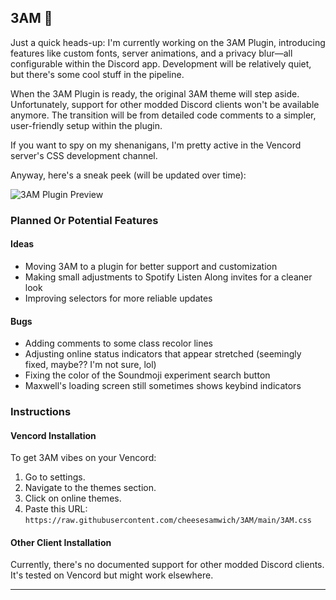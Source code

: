 ## 3AM 🌙

Just a quick heads-up: I'm currently working on the 3AM Plugin, introducing features like custom fonts, server animations, and a privacy blur—all configurable within the Discord app. Development will be relatively quiet, but there's some cool stuff in the pipeline.

When the 3AM Plugin is ready, the original 3AM theme will step aside. Unfortunately, support for other modded Discord clients won't be available anymore. The transition will be from detailed code comments to a simpler, user-friendly setup within the plugin.

If you want to spy on my shenanigans, I'm pretty active in the Vencord server's CSS development channel.

Anyway, here's a sneak peek (will be updated over time):  
  
![3AM Plugin Preview](https://media.discordapp.net/attachments/1134844326933954622/1189145889072230490/image.png?ex=659d1969&is=658aa469&hm=6b8ee1d8edc7d5b8bec16a3c3c6be72cf7a59d2873ddb9eaafdd2718b0fce926&=&format=webp&quality=lossless&width=509&height=671)

### Planned Or Potential Features

#### Ideas
- Moving 3AM to a plugin for better support and customization
- Making small adjustments to Spotify Listen Along invites for a cleaner look
- Improving selectors for more reliable updates

#### Bugs
- Adding comments to some class recolor lines
- Adjusting online status indicators that appear stretched (seemingly fixed, maybe?? I'm not sure, lol)
- Fixing the color of the Soundmoji experiment search button
- Maxwell's loading screen still sometimes shows keybind indicators

### Instructions

#### Vencord Installation

To get 3AM vibes on your Vencord:

1. Go to settings.
2. Navigate to the themes section.
3. Click on online themes.
4. Paste this URL: `https://raw.githubusercontent.com/cheesesamwich/3AM/main/3AM.css`

#### Other Client Installation

Currently, there's no documented support for other modded Discord clients. It's tested on Vencord but might work elsewhere.

---
